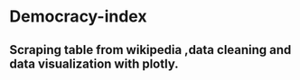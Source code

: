 # Democracy-index
## Scraping table from  wikipedia ,data cleaning and data visualization with plotly. 
